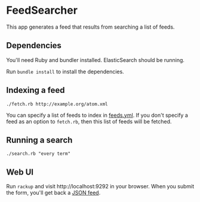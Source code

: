 # FeedSearcher

This app generates a feed that results from searching a list of feeds.

## Dependencies

You'll need Ruby and bundler installed.  ElasticSearch should be
running.

Run `bundle install` to install the dependencies.

## Indexing a feed

`./fetch.rb http://example.org/atom.xml`

You can specify a list of feeds to index in [feeds.yml](feeds.yml).  If
you don't specify a feed as an option to `fetch.rb`, then this list of
feeds will be fetched.

## Running a search

`./search.rb "every term"`

## Web UI

Run `rackup` and visit http://localhost:9292 in your browser.  When
you submit the form, you'll get back a [JSON feed](https://jsonfeed.org/).
